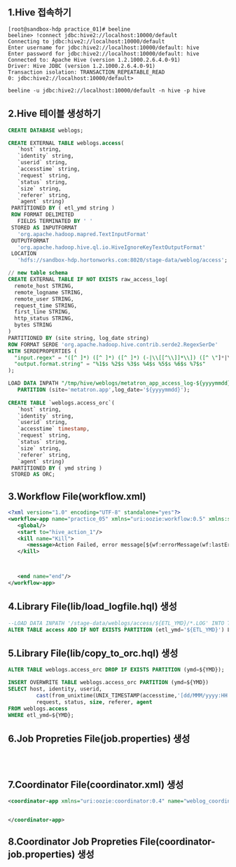 1.Hive 접속하기
----------------------------------------------------------------------------------------------------------------------------
<pre><code>[root@sandbox-hdp practice_01]# beeline 
beeline> !connect jdbc:hive2://localhost:10000/default
Connecting to jdbc:hive2://localhost:10000/default
Enter username for jdbc:hive2://localhost:10000/default: hive
Enter password for jdbc:hive2://localhost:10000/default: hive
Connected to: Apache Hive (version 1.2.1000.2.6.4.0-91)
Driver: Hive JDBC (version 1.2.1000.2.6.4.0-91)
Transaction isolation: TRANSACTION_REPEATABLE_READ
0: jdbc:hive2://localhost:10000/default>
</code></pre>

<pre><code>beeline -u jdbc:hive2://localhost:10000/default -n hive -p hive</code></pre>

2.Hive 테이블 생성하기
----------------------------------------------------------------------------------------------------------------------------
```sql
CREATE DATABASE weblogs;

CREATE EXTERNAL TABLE weblogs.access(
   `host` string,                                                                       
   `identity` string,                                                                   
   `userid` string,                                                                     
   `accesstime` string,                                                              
   `request` string,                                                                    
   `status` string,                                                                     
   `size` string,                                                                       
   `referer` string,                                                                    
   `agent` string)
 PARTITIONED BY ( etl_ymd string )
 ROW FORMAT DELIMITED
   FIELDS TERMINATED BY ' '
 STORED AS INPUTFORMAT                                                                  
   'org.apache.hadoop.mapred.TextInputFormat'
 OUTPUTFORMAT                                                                           
   'org.apache.hadoop.hive.ql.io.HiveIgnoreKeyTextOutputFormat'                         
 LOCATION                                                                               
   'hdfs://sandbox-hdp.hortonworks.com:8020/stage-data/weblog/access';  
```

```sql
// new table schema
CREATE EXTERNAL TABLE IF NOT EXISTS raw_access_log(
  remote_host STRING,
  remote_logname STRING,
  remote_user STRING,
  request_time STRING,
  first_line STRING,
  http_status STRING,
  bytes STRING
)
PARTITIONED BY (site string, log_date string)
ROW FORMAT SERDE 'org.apache.hadoop.hive.contrib.serde2.RegexSerDe'
WITH SERDEPROPERTIES (
  "input.regex" = "([^ ]*) ([^ ]*) ([^ ]*) (-|\\[[^\\]]*\\]) ([^ \"]*|\"[^\"]*\") (-|[0-9]*) (-|[0-9]*)",
  "output.format.string" = "%1$s %2$s %3$s %4$s %5$s %6$s %7$s"
);

LOAD DATA INPATH "/tmp/hive/weblogs/metatron_app_access_log-${yyyymmdd}" OVERWRITE INTO TABLE metatron_weblog.raw_access_log 
   PARTITION (site='metatron.app',log_date='${yyyymmdd}');
   
CREATE TABLE `weblogs.access_orc`(
   `host` string,
   `identity` string,
   `userid` string,
   `accesstime` timestamp,
   `request` string,
   `status` string,
   `size` string,
   `referer` string,
   `agent` string)
 PARTITIONED BY ( ymd string )
 STORED AS ORC;    
```

3.Workflow File(workflow.xml) 
----------------------------------------------------------------------------------------------------------------------------

```xml
<?xml version="1.0" encoding="UTF-8" standalone="yes"?>
<workflow-app name="practice_05" xmlns="uri:oozie:workflow:0.5" xmlns:sla="uri:oozie:sla:0.2">
   <global/>
   <start to="hive_action_1"/>
   <kill name="Kill">
      <message>Action Failed, error message[${wf:errorMessage(wf:lastErrorNode())}]</message>
   </kill>



   <end name="end"/>
</workflow-app>
```

4.Library File(lib/load_logfile.hql) 생성
----------------------------------------------------------------------------------------------------------------------------
```sql
--LOAD DATA INPATH '/stage-data/weblogs/access/${ETL_YMD}/*.LOG' INTO TABLE weblogs.access PARTITION(etl_ymd=${ETL_YMD});
ALTER TABLE access ADD IF NOT EXISTS PARTITION (etl_ymd='${ETL_YMD}') LOCATION '/stage-data/weblog/access/${ETL_YMD}';
```

5.Library File(lib/copy_to_orc.hql) 생성
----------------------------------------------------------------------------------------------------------------------------
```sql
ALTER TABLE weblogs.access_orc DROP IF EXISTS PARTITION (ymd=${YMD});

INSERT OVERWRITE TABLE weblogs.access_orc PARTITION (ymd=${YMD})
SELECT host, identity, userid,
         cast(from_unixtime(UNIX_TIMESTAMP(accesstime,'[dd/MMM/yyyy:HH:mm:ss Z]')) as timestamp) as accesstime,
         request, status, size, referer, agent
FROM weblogs.access
WHERE etl_ymd=${YMD};
```

6.Job Propreties File(job.properties) 생성
----------------------------------------------------------------------------------------------------------------------------
<pre><code>

</code></pre>


7.Coordinator File(coordinator.xml) 생성
----------------------------------------------------------------------------------------------------------------------------
```xml
<coordinator-app xmlns="uri:oozie:coordinator:0.4" name="weblog_coordinator" frequency=" " start=" " end=" " timezone=" ">


</coordinator-app>
```

8.Coordinator Job Propreties File(coordinator-job.properties) 생성
----------------------------------------------------------------------------------------------------------------------------
<pre><code>

</code></pre>

